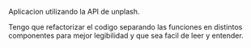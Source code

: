 Aplicacion utilizando la API de unplash.

Tengo que refactorizar el codigo separando las funciones en distintos componentes para mejor legibilidad y que sea facil de leer y entender.
